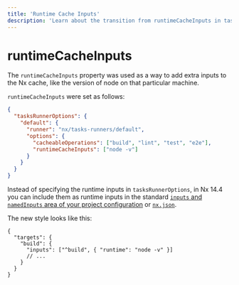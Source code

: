 ```yaml
---
title: 'Runtime Cache Inputs'
description: 'Learn about the transition from runtimeCacheInputs in tasksRunnerOptions to the new inputs and namedInputs configuration for runtime cache inputs.'
---
```


# runtimeCacheInputs

The `runtimeCacheInputs` property was used as a way to add extra inputs to the Nx cache, like the version of node on that particular machine.

`runtimeCacheInputs` were set as follows:

```json
{
  "tasksRunnerOptions": {
    "default": {
      "runner": "nx/tasks-runners/default",
      "options": {
        "cacheableOperations": ["build", "lint", "test", "e2e"],
        "runtimeCacheInputs": ["node -v"]
      }
    }
  }
}
```

Instead of specifying the runtime inputs in `tasksRunnerOptions`, in Nx 14.4 you can include them as runtime inputs in the standard [`inputs` and `namedInputs` area of your project configuration](/reference/project-configuration#inputs-and-named-inputs) or [`nx.json`](/reference/nx-json#inputs-namedinputs).

The new style looks like this:

```jsonc
{
  "targets": {
    "build": {
      "inputs": ["^build", { "runtime": "node -v" }]
      // ...
    }
  }
}
```
